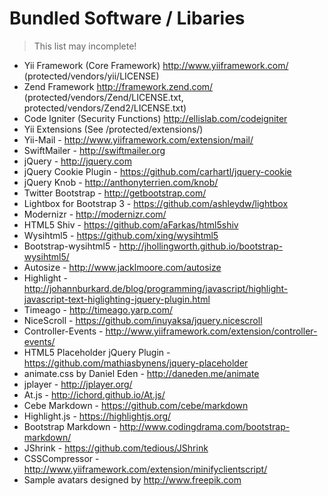 Bundled Software / Libaries
===========================

> This list may incomplete!

* Yii Framework (Core Framework) http://www.yiiframework.com/ (protected/vendors/yii/LICENSE)
* Zend Framework http://framework.zend.com/ (protected/vendors/Zend/LICENSE.txt, protected/vendors/Zend2/LICENSE.txt)
* Code Igniter (Security Functions) http://ellislab.com/codeigniter
* Yii Extensions (See /protected/extensions/)
* Yii-Mail - http://www.yiiframework.com/extension/mail/
* SwiftMailer - http://swiftmailer.org
* jQuery - http://jquery.com
* jQuery Cookie Plugin - https://github.com/carhartl/jquery-cookie
* jQuery Knob - http://anthonyterrien.com/knob/
* Twitter Bootstrap - http://getbootstrap.com/
* Lightbox for Bootstrap 3 - https://github.com/ashleydw/lightbox
* Modernizr - http://modernizr.com/
* HTML5 Shiv - https://github.com/aFarkas/html5shiv
* Wysihtml5 - https://github.com/xing/wysihtml5
* Bootstrap-wysihtml5 - http://jhollingworth.github.io/bootstrap-wysihtml5/
* Autosize - http://www.jacklmoore.com/autosize
* Highlight - http://johannburkard.de/blog/programming/javascript/highlight-javascript-text-higlighting-jquery-plugin.html
* Timeago - http://timeago.yarp.com/
* NiceScroll - https://github.com/inuyaksa/jquery.nicescroll
* Controller-Events - http://www.yiiframework.com/extension/controller-events/
* HTML5 Placeholder jQuery Plugin - https://github.com/mathiasbynens/jquery-placeholder
* animate.css by Daniel Eden - http://daneden.me/animate
* jplayer - http://jplayer.org/
* At.js - http://ichord.github.io/At.js/
* Cebe Markdown - https://github.com/cebe/markdown
* Highlight.js - https://highlightjs.org/
* Bootstrap Markdown - http://www.codingdrama.com/bootstrap-markdown/
* JShrink - https://github.com/tedious/JShrink
* CSSCompressor - http://www.yiiframework.com/extension/minifyclientscript/
* Sample avatars designed by http://www.freepik.com